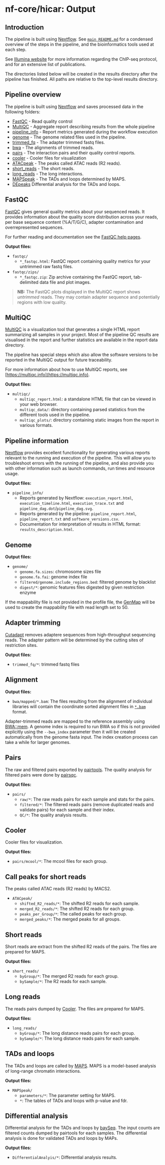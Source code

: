# nf-core/hicar: Output

## Introduction

The pipeline is built using [Nextflow](https://www.nextflow.io/). See [`main README.md`](../README.md) for a condensed overview of the steps in the pipeline, and the bioinformatics tools used at each step.

See [Illumina website](https://emea.illumina.com/techniques/sequencing/dna-sequencing/chip-seq.html) for more information regarding the ChIP-seq protocol, and for an extensive list of publications.

The directories listed below will be created in the results directory after the pipeline has finished. All paths are relative to the top-level results directory.

<!-- TODO nf-core: Write this documentation describing your workflow's output -->

## Pipeline overview

The pipeline is built using [Nextflow](https://www.nextflow.io/)
and saves processed data in the following folders:

* [FastQC](#fastqc) - Read quality control
* [MultiQC](#multiqc) - Aggregate report describing results from the whole pipeline
* [pipeline_info](#pipeline-information) - Report metrics generated during the workflow execution
* [genome](#genome) - The genome related files used in the pipeline.
* [trimmed_fq](#adapter-trimming) - The adapter trimmed fastq files.
* [bwa](#alignment) - The alignments of trimmed reads.
* [pairs](#pairs) - The interaction pairs and their quality control reports.
* [cooler](#cooler) - Cooler files for visualization
* [ATACpeak](#call-peaks-for-short-reads) - The peaks called ATAC reads (R2 reads).
* [short_reads](#short-reads) - The short reads.
* [long_reads](#long-reads) - The long interactions.
* [MAPSpeak](#tads-and-loops) - The TADs and loops determined by MAPS.
* [DEpeaks](#differential-analysis) Differential analysis for the TADs and loops.

## FastQC

[FastQC](http://www.bioinformatics.babraham.ac.uk/projects/fastqc/) gives general quality metrics about your sequenced reads. It provides information about the quality score distribution across your reads, per base sequence content (%A/T/G/C), adapter contamination and overrepresented sequences.

For further reading and documentation see the [FastQC help pages](http://www.bioinformatics.babraham.ac.uk/projects/fastqc/Help/).

**Output files:**

* `fastqc/`
  * `*_fastqc.html`: FastQC report containing quality metrics for your untrimmed raw fastq files.
* `fastqc/zips/`
  * `*_fastqc.zip`: Zip archive containing the FastQC report, tab-delimited data file and plot images.

> **NB:** The FastQC plots displayed in the MultiQC report shows _untrimmed_ reads. They may contain adapter sequence and potentially regions with low quality.

## MultiQC

[MultiQC](http://multiqc.info) is a visualization tool that generates a single HTML report summarizing all samples in your project. Most of the pipeline QC results are visualised in the report and further statistics are available in the report data directory.

The pipeline has special steps which also allow the software versions to be reported in the MultiQC output for future traceability.

For more information about how to use MultiQC reports, see [https://multiqc.info](https://multiqc.info).

**Output files:**

* `multiqc/`
  * `multiqc_report.html`: a standalone HTML file that can be viewed in your web browser.
  * `multiqc_data/`: directory containing parsed statistics from the different tools used in the pipeline.
  * `multiqc_plots/`: directory containing static images from the report in various formats.

## Pipeline information

[Nextflow](https://www.nextflow.io/docs/latest/tracing.html) provides excellent functionality for generating various reports relevant to the running and execution of the pipeline. This will allow you to troubleshoot errors with the running of the pipeline, and also provide you with other information such as launch commands, run times and resource usage.

**Output files:**

* `pipeline_info/`
  * Reports generated by Nextflow: `execution_report.html`, `execution_timeline.html`, `execution_trace.txt` and `pipeline_dag.dot`/`pipeline_dag.svg`.
  * Reports generated by the pipeline: `pipeline_report.html`, `pipeline_report.txt` and `software_versions.csv`.
  * Documentation for interpretation of results in HTML format: `results_description.html`.

## Genome

**Output files:**

* `genome/`
    * `genome.fa.sizes`: chromosome sizes file
    * `genome.fa.fai`: genome index file
    * `filtered/genome.include_regions.bed`: filtered genome by blacklist
    * `digest/*`: genomic features files digested by given restriction enzyme

If the mappability file is not provided in the profile file, the [GenMap](https://pubmed.ncbi.nlm.nih.gov/32246826/) will be used to create the mappability file with read length set to 50.

## Adapter trimming

[Cutadapt](http://dx.doi.org/10.14806/ej.17.1.200) removes adaptere sequences from high-throughput sequencing reads. The adapter pattern will be determined by the cutting sites of restriction sites.

**Output files:**

* `trimmed_fq/*`: trimmed fastq files

## Alignment

**Output files:**

* `bwa/mapped/*.bam`: The files resulting from the alignment of individual libraries will contain the coordinate sorted alignment files in [`*.bam`](https://samtools.github.io/hts-specs/SAMv1.pdf) format.

Adapter-trimmed reads are mapped to the reference assembly using [BWA::mem](http://bio-bwa.sourceforge.net/bwa.shtml). A genome index is required to run BWA so if this is not provided explicitly using the `--bwa_index` parameter then it will be created automatically from the genome fasta input. The index creation process can take a while for larger genomes.

## Pairs

The raw and filtered pairs exported by [pairtools](https://pairtools.readthedocs.io/en/latest/).
The quality analysis for filtered pairs were done by [pairsqc](https://github.com/4dn-dcic/pairsqc).

**Output files:**

* `pairs/`
    * `raw/*`: The raw reads pairs for each sample and stats for the pairs.
    * `filtered/*`: The filtered reads pairs (remove duplicated reads and validate pairs) for each sample and their index.
    * `QC/*`: The quality analysis results.

## Cooler

Cooler files for visualization.

**Output files:**

* `pairs/mcool/*`: The mcool files for each group.

## Call peaks for short reads

The peaks called ATAC reads (R2 reads) by MACS2.

* `ATACpeak/`
    * `shifted_R2_reads/*`: The shifted R2 reads for each sample.
    * `merged_R2_reads/*`: The shifted R2 reads for each group.
    * `peaks_per_Group/*`: The called peaks for each group.
    * `merged_peaks/*`: The merged peaks for all groups.

## Short reads

Short reads are extract from the shifted R2 reads of the pairs. The files are prepared for MAPS.

**Output files:**

* `short_reads/`
    * `byGroup/*`: The merged R2 reads for each group.
    * `bySample/*`: The R2 reads for each sample.

## Long reads

The reads pairs dumped by [Cooler](https://cooler.readthedocs.io/en/latest/index.html). The files are prepared for MAPS.

**Output files:**

* `long_reads/`
    * `byGroup/*`: The long distance reads pairs for each group.
    * `bySample/*`: The long distance reads pairs for each sample.

## TADs and loops

The TADs and loops are called by [MAPS](https://pubmed.ncbi.nlm.nih.gov/30986246/).
MAPS is a model-based analysis of long-range chromatin interactions.

**Output files:**

* `MAPSpeak/`
    * `parameters/*`: The parameter setting for MAPS.
    * `*`: The tables of TADs and loops with p-value and fdr.

## Differential analysis

Differential analysis for the TADs and loops by [baySeq](https://pubmed.ncbi.nlm.nih.gov/20698981/).
The input counts are filtered counts dumped by pairtools for each samples.
The differential analysis is done for validated TADs and loops by MAPs.

**Output files:**

* `DifferentialAnalyis/*`: Differential analysis results.
